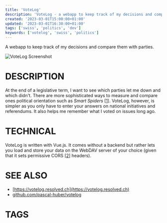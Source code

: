```yaml
---
title: 'VoteLog'
description: 'VoteLog - a webapp to keep track of my decisions and compare them with parties.'
created: '2023-03-01T15:00:00+01:00'
updated: '2023-03-01T16:30:00+01:00'
tags: ['swiss', 'politics', 'dev']
keywords: ['votelog', 'swiss', 'politics']
---
```


A webapp to keep track of my decisions and compare them with parties.

![VoteLog Screenshot](/public/votelog.png "VoteLog Categories")

# DESCRIPTION

At the end of a legislative term, I want to see which parties let me down and
which didn't. There are more sophisticated ways to measure and compare ones
political orientation such as *Smart Spiders* [[1]]. VoteLog, however, is
simpler as you only have to enter your answers on national initiatives and
referendums. It also helps me remember what I voted on issues long ago.

# TECHNICAL

VoteLog is written with Vue.js. It comes without a backend but rather lets you
   load and store your data on the WebDAV server of your choice (given that it
   sets permissive CORS [[2]] headers).

# SEE ALSO

- [https://votelog.resolved.ch](https://votelog.resolved.ch)
- [github.com/pascal-huber/votelog](https://github.com/pascal-huber/votelog)

# TAGS

<!--##tag_list##-->

[1]: https://www.smartvote.ch/de/group/2/election/19_ch_nr/matching/results/my-smartspider?rid=ace38364-7ee2-441d-9f3d-552560b62851
[2]: https://developer.mozilla.org/en-US/docs/Web/HTTP/CORS
